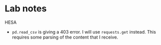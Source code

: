 # Lab notes

HESA

* `pd.read_csv` is giving a 403 error. I will use `requests.get` instead. This requires some parsing of the content that I receive.
